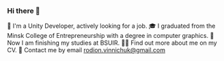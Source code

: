 ### Hi there 👋




👋 I'm a Unity Developer, actively looking for a job.
🎓 I graduated from the Minsk College of Entrepreneurship with a degree in computer graphics.
💪 Now I am finishing my studies at BSUIR.
👨‍💻 Find out more about me on my CV. 
📩 Contact me by email rodion.vinnichuk@gmail.com

